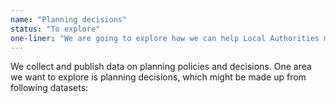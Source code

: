 ```yaml
---
name: "Planning decisions"
status: "To explore"
one-liner: "We are going to explore how we can help Local Authorities make Neighbourhood Plan data available."
---
```

We collect and publish data on planning policies and decisions. One area we want to explore is planning decisions, which might be made up from following datasets:
